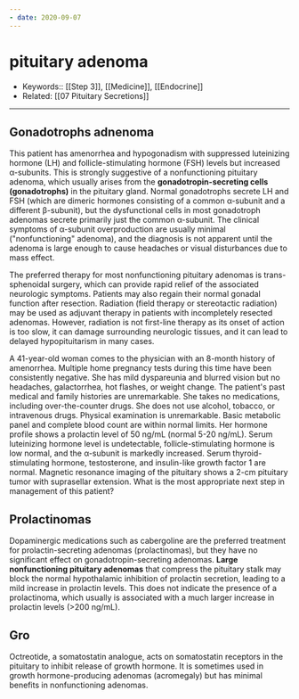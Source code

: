 ```yaml
---
- date: 2020-09-07
---
```


# pituitary adenoma

- Keywords:: [[Step 3]], [[Medicine]], [[Endocrine]]
- Related: [[07 Pituitary Secretions]]
---

## Gonadotrophs adnenoma

This patient has amenorrhea and hypogonadism with suppressed luteinizing hormone (LH) and follicle-stimulating hormone (FSH) levels but increased α-subunits.  This is strongly suggestive of a nonfunctioning pituitary adenoma, which usually arises from the **gonadotropin-secreting cells (gonadotrophs)** in the pituitary gland.  Normal gonadotrophs secrete LH and FSH (which are dimeric hormones consisting of a common α-subunit and a different β-subunit), but the dysfunctional cells in most gonadotroph adenomas secrete primarily just the common α-subunit.  The clinical symptoms of α-subunit overproduction are usually minimal ("nonfunctioning" adenoma), and the diagnosis is not apparent until the adenoma is large enough to cause headaches or visual disturbances due to mass effect.

The preferred therapy for most nonfunctioning pituitary adenomas is trans-sphenoidal surgery, which can provide rapid relief of the associated neurologic symptoms.  Patients may also regain their normal gonadal function after resection.  Radiation (field therapy or stereotactic radiation) may be used as adjuvant therapy in patients with incompletely resected adenomas.  However, radiation is not first-line therapy as its onset of action is too slow, it can damage surrounding neurologic tissues, and it can lead to delayed hypopituitarism in many cases.

A 41-year-old woman comes to the physician with an 8-month history of amenorrhea.  Multiple home pregnancy tests during this time have been consistently negative.  She has mild dyspareunia and blurred vision but no headaches, galactorrhea, hot flashes, or weight change.  The patient's past medical and family histories are unremarkable.  She takes no medications, including over-the-counter drugs.  She does not use alcohol, tobacco, or intravenous drugs.  Physical examination is unremarkable.  Basic metabolic panel and complete blood count are within normal limits.  Her hormone profile shows a prolactin level of 50 ng/mL (normal 5-20 ng/mL).   Serum luteinizing hormone level is undetectable, follicle-stimulating hormone is low normal, and the α-subunit is markedly increased.  Serum thyroid-stimulating hormone, testosterone, and insulin-like growth factor 1 are normal.  Magnetic resonance imaging of the pituitary shows a 2-cm pituitary tumor with suprasellar extension.  What is the most appropriate next step in management of this patient?

## Prolactinomas

Dopaminergic medications such as cabergoline are the preferred treatment for prolactin-secreting adenomas (prolactinomas), but they have no significant effect on gonadotropin-secreting adenomas.  **Large nonfunctioning pituitary adenomas** that compress the pituitary stalk may block the normal hypothalamic inhibition of prolactin secretion, leading to a mild increase in prolactin levels.  This does not indicate the presence of a prolactinoma, which usually is associated with a much larger increase in prolactin levels (>200 ng/mL).

## Gro

Octreotide, a somatostatin analogue, acts on somatostatin receptors in the pituitary to inhibit release of growth hormone.  It is sometimes used in growth hormone-producing adenomas (acromegaly) but has minimal benefits in nonfunctioning adenomas.
